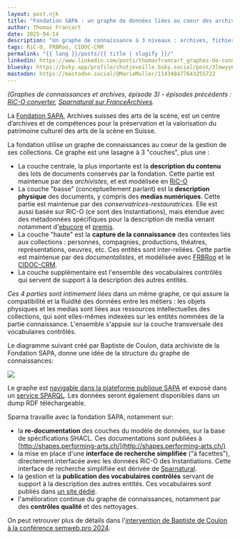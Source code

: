 ```yaml
---
layout: post.njk
title: "Fondation SAPA : un graphe de données liées au coeur des archives"
author: Thomas Francart
date: 2025-04-14
description: "Un graphe de connaissance à 3 niveaux : archives, fichiers media, entités nommées (connaissance)"
tags: RiC-O, FRBRoo, CIDOC-CRM
permalink: "{{ lang }}/posts/{{ title | slugify }}/"
linkedin: https://www.linkedin.com/posts/thomasfrancart_graphes-de-connaissances-et-archives-%C3%A9pisode-activity-7318237605584637971-MqBc
bluesky: https://bsky.app/profile/chutjeveille.bsky.social/post/3lmwyy6bm7c26
mastodon: https://mastodon.social/@MarieMuller/114348477643255722
---
```


_(Graphes de connaissances et archives, épisode 3) - épisodes précédents : [RiC-O converter](http://www.sparna.fr/en/posts/ric-o-converter-3-0-transition-from-ead-or-eac-to-archival-knowledge-graphs), [Sparnatural sur FranceArchives](https://blog.sparna.fr/2025/02/14/retour-sur-le-deploiement-de-sparnatural-pour-francearchives/)._

<p class="lead">La <a href="https://sapa.swiss/fr/">Fondation SAPA</a>, Archives suisses des arts de la scène, est un centre d’archives et de compétences pour la préservation et la valorisation du patrimoine culturel des arts de la scène en Suisse.

La fondation utilise un graphe de connaissances au coeur de la gestion de ses collections. Ce graphe est une lasagne à 3 "couches", plus une :

  - La couche centrale, la plus importante est la **description du contenu** des lots de documents conservés par la fondation. Cette partie est maintenue par des _archivistes_, et est modélisée en [RiC-O](https://www.ica.org/resource/records-in-contexts-conceptual-model/)
  - La couche "basse" (conceptuellement parlant) est la **description physique** des documents, y compris des **medias numériques**. Cette partie est maintenue par des _conservatrices-restauratrices_. Elle est aussi basée sur RiC-O (ce sont des Instantiations), mais étendue avec des métadonnées spécifiques pour la description de media venant notamment d'[ebucore](https://tech-metadata.ebu-it-tools.ch/ontologies/ebucore/index.html) et [premis](https://www.loc.gov/standards/premis/).
  - La couche "haute" est la **capture de la connaissance** des contextes liés aux collections : personnes, compagnies, productions, théatres, représentations, oeuvres, etc. Ces entités sont inter-reliées. Cette partie est maintenue par des _documentalistes_, et modélisée avec [FRBRoo](https://cidoc-crm.org/lrmoo/ModelVersion/frbroo-v.-3.0) et le [CIDOC-CRM](https://cidoc-crm.org).
  - La couche supplémentaire est l'ensemble des vocabulaires contrôlés qui servent de support à la description des autres entités.


_Ces 4 parties sont intimement liées_ dans un même graphe, ce qui assure la compatibilité et la fluidité des données entre les métiers : les objets physiques et les medias sont liées aux ressources intellectuelles des collections, qui sont elles-mêmes indexées sur les entités nommées de la partie connaissance. L'ensemble s'appuie sur la couche transversale des vocabulaires contrôlés.

Le diagramme suivant créé par Baptiste de Coulon, data archiviste de la Fondation SAPA, donne une idée de la structure du graphe de connaissances:

[![](/assets/posts-images/SAPA_modele-RDF.png)](/assets/posts-images/SAPA_modele-RDF.png)

Le graphe est [navigable dans la plateforme publique SAPA](https://www.performing-arts.ch) et exposé dans un [service SPARQL](https://www.performing-arts.ch/sparql). Les données seront également disponibles dans un dump RDF téléchargeable.


Sparna travaille avec la fondation SAPA, notamment sur:
  
  - la **re-documentation** des couches du modèle de données, sur la base de spécifications SHACL. Ces documentations sont publiées à [http://shapes.performing-arts.ch/](http://shapes.performing-arts.ch/)
  - la mise en place d'une **interface de recherche simplifiée** ("à facettes"), directement interfacée avec les données RiC-O des Instantiations. Cette interface de recherche simplifiée est dérivée de [Sparnatural](https://sparnatural.eu/).
  - la gestion et la **publication des vocabulaires contrôlés** servant de support à la description des autres entités. Ces vocabulaires sont publiés dans [un site dédié](http://vocab.performing-arts.ch/).
  - l'amélioration continue du graphe de connaissances, notamment par des **contrôles qualité** et des nettoyages.


On peut retrouver plus de détails dans l'[intervention de Baptiste de Coulon à la conférence semweb.pro 2024](https://semweb.pro/conference/2024/presentation/decoulon-impact_websem/).


